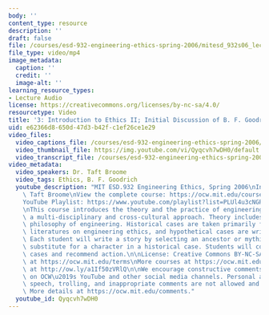 ```yaml
---
body: ''
content_type: resource
description: ''
draft: false
file: /courses/esd-932-engineering-ethics-spring-2006/mitesd_932s06_lec03_360p_16_9.mp4
file_type: video/mp4
image_metadata:
  caption: ''
  credit: ''
  image-alt: ''
learning_resource_types:
- Lecture Audio
license: https://creativecommons.org/licenses/by-nc-sa/4.0/
resourcetype: Video
title: '3: Introduction to Ethics II; Initial Discussion of B. F. Goodrich Case'
uid: e62366d8-650d-47d3-b42f-c1ef26ce1e29
video_files:
  video_captions_file: /courses/esd-932-engineering-ethics-spring-2006/1XGDS-lrc0AnJyfy1zowoaLPdAOeFEe0m_transcript.webvtt
  video_thumbnail_file: https://img.youtube.com/vi/Qyqcvh7wDH0/default.jpg
  video_transcript_file: /courses/esd-932-engineering-ethics-spring-2006/1XGDS-lrc0AnJyfy1zowoaLPdAOeFEe0m_transcript.pdf
video_metadata:
  video_speakers: Dr. Taft Broome
  video_tags: Ethics, B. F. Goodrich
  youtube_description: "MIT ESD.932 Engineering Ethics, Spring 2006\nInstructor: Dr.\
    \ Taft Broome\nView the complete course: https://ocw.mit.edu/courses/esd-932-engineering-ethics-spring-2006/\n\
    YouTube Playlist: https://www.youtube.com/playlist?list=PLUl4u3cNGP61YF5HCMnGUwJ8D-PNNs3OR\n\
    \nThis course introduces the theory and the practice of engineering ethics using\
    \ a multi-disciplinary and cross-cultural approach. Theory includes ethics and\
    \ philosophy of engineering. Historical cases are taken primarily from the scholarly\
    \ literatures on engineering ethics, and hypothetical cases are written by students.\
    \ Each student will write a story by selecting an ancestor or mythic hero as a\
    \ substitute for a character in a historical case. Students will compare these\
    \ cases and recommend action.\n\nLicense: Creative Commons BY-NC-SA\nMore information\
    \ at https://ocw.mit.edu/terms\nMore courses at https://ocw.mit.edu\nSupport OCW\
    \ at http://ow.ly/a1If50zVRlQ\n\nWe encourage constructive comments and discussion\
    \ on OCW\u2019s YouTube and other social media channels. Personal attacks, hate\
    \ speech, trolling, and inappropriate comments are not allowed and may be removed.\
    \ More details at https://ocw.mit.edu/comments."
  youtube_id: Qyqcvh7wDH0
---
```

